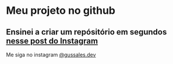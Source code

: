 # Meu projeto no github

## Ensinei a criar um repósitório em segundos [nesse post do Instagram](https://www.instagram.com/p/CLZeaVWn58f/)

Me siga no instagram [@gussales.dev](https://instagram.com/gussales.dev/)
